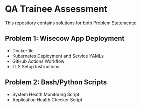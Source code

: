 
# QA Trainee Assessment

This repository contains solutions for both Problem Statements:

## Problem 1: Wisecow App Deployment
- Dockerfile
- Kubernetes Deployment and Service YAMLs
- GitHub Actions Workflow
- TLS Setup Instructions

## Problem 2: Bash/Python Scripts
- System Health Monitoring Script
- Application Health Checker Script
